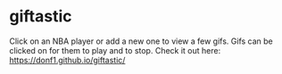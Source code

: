 # giftastic
Click on an NBA player or add a new one to view a few gifs. Gifs can be clicked on for them to play and to stop.  Check it out here:
https://donf1.github.io/giftastic/
